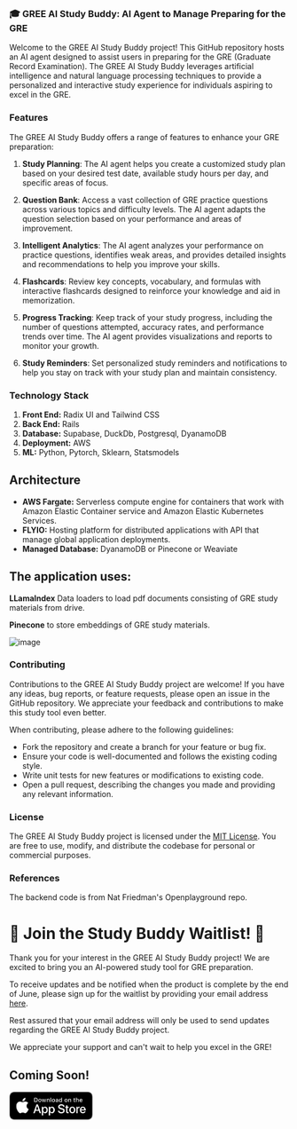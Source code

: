 
### 🎓 **GREE AI Study Buddy:** AI Agent to Manage Preparing for the GRE

Welcome to the GREE AI Study Buddy project! This GitHub repository hosts an AI agent designed to assist users in preparing for the GRE (Graduate Record Examination). The GREE AI Study Buddy leverages artificial intelligence and natural language processing techniques to provide a personalized and interactive study experience for individuals aspiring to excel in the GRE.

### Features

The GREE AI Study Buddy offers a range of features to enhance your GRE preparation:

1. **Study Planning**: The AI agent helps you create a customized study plan based on your desired test date, available study hours per day, and specific areas of focus.

2. **Question Bank**: Access a vast collection of GRE practice questions across various topics and difficulty levels. The AI agent adapts the question selection based on your performance and areas of improvement.

3. **Intelligent Analytics**: The AI agent analyzes your performance on practice questions, identifies weak areas, and provides detailed insights and recommendations to help you improve your skills.

4. **Flashcards**: Review key concepts, vocabulary, and formulas with interactive flashcards designed to reinforce your knowledge and aid in memorization.

5. **Progress Tracking**: Keep track of your study progress, including the number of questions attempted, accuracy rates, and performance trends over time. The AI agent provides visualizations and reports to monitor your growth.

6. **Study Reminders**: Set personalized study reminders and notifications to help you stay on track with your study plan and maintain consistency.

### Technology Stack 

1. **Front End:**  Radix UI and Tailwind CSS
2. **Back End:** Rails 
3. **Database:** Supabase, DuckDb, Postgresql, DyanamoDB
4. **Deployment:** AWS 
5. **ML:** Python, Pytorch, Sklearn, Statsmodels


## Architecture 
 
* **AWS Fargate:** Serverless compute engine for containers that work with Amazon Elastic Container service and Amazon Elastic Kubernetes Services. 
* **FLYIO:** Hosting platform for distributed applications with API that manage global application deployments. 
* **Managed Database:** DyanamoDB or Pinecone or Weaviate


The application uses:
---------------------

**LLamaIndex** Data loaders to load pdf documents consisting of GRE study materials from drive. 

**Pinecone** to store embeddings of GRE study materials. 


![image](https://github.com/LNshuti/govgpt/assets/13305262/84a5db54-5385-4a23-9951-e916e6a25bc3)

### Contributing

Contributions to the GREE AI Study Buddy project are welcome! If you have any ideas, bug reports, or feature requests, please open an issue in the GitHub repository. We appreciate your feedback and contributions to make this study tool even better.

When contributing, please adhere to the following guidelines:

- Fork the repository and create a branch for your feature or bug fix.
- Ensure your code is well-documented and follows the existing coding style.
- Write unit tests for new features or modifications to existing code.
- Open a pull request, describing the changes you made and providing any relevant information.

### License

The GREE AI Study Buddy project is licensed under the [MIT License](LICENSE). You are free to use, modify, and distribute the codebase for personal or commercial purposes.

### References

The backend code is from Nat Friedman's Openplayground repo. 

# 🎉 Join the Study Buddy Waitlist! 🎉

Thank you for your interest in the GREE AI Study Buddy project! We are excited to bring you an AI-powered study tool for GRE preparation.

To receive updates and be notified when the product is complete by the end of June, please sign up for the waitlist by providing your email address [here](https://forms.gle/2Whn1mK3H3rKn1mV9).

Rest assured that your email address will only be used to send updates regarding the GREE AI Study Buddy project.

We appreciate your support and can't wait to help you excel in the GRE!


## Coming Soon!

<div class="row" style="display: flex; justify-content: space-between; align-items: center;>
  <img width=30% src="logo/logo_transparent.png" alt="Logo"/> 
  <img width=30% src="design/IOS/Download_on_the_App_Store.svg" alt="Second image" style="order: 2;"/> 

</div>
